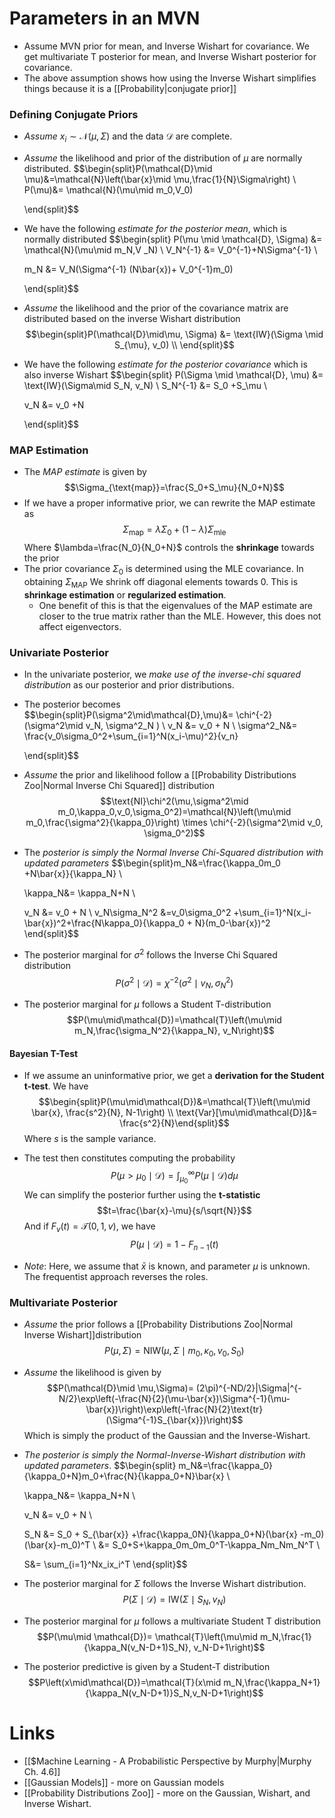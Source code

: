 # Parameters in an MVN
* Assume MVN prior for mean, and Inverse Wishart for covariance. We get multivariate T posterior for mean, and Inverse Wishart posterior for covariance.
* The above assumption shows how using the Inverse Wishart simplifies things because it is a [[Probability|conjugate prior]]

### Defining Conjugate Priors
* *Assume* $x_i\sim \mathcal{N}(\mu,\Sigma)$ and the data $\mathcal{D}$ are complete. 
* *Assume* the likelihood and prior of the distribution of $\mu$ are normally distributed. $$\begin{split}P(\mathcal{D}\mid \mu)&=\mathcal{N}\left(\bar{x}\mid \mu,\frac{1}{N}\Sigma\right) \\ 
  P(\mu)&= \mathcal{N}(\mu\mid m_0,V_0)
  
  \end{split}$$
* We have the following *estimate for the posterior mean*, which is normally distributed $$\begin{split} 
  P(\mu \mid \mathcal{D}, \Sigma) &= \mathcal{N}(\mu\mid m_N,V _N) \\ 
  V_N^{-1} &= V_0^{-1}+N\Sigma^{-1} \\ 
  
  m_N &= V_N(\Sigma^{-1} (N\bar{x})+ V_0^{-1}m_0)
  
  \end{split}$$
* *Assume* the likelihood and the prior of the covariance matrix are distributed based on the inverse Wishart distribution$$\begin{split}P(\mathcal{D}\mid\mu, \Sigma) &= \text{IW}(\Sigma \mid S_{\mu}, v_0) \\
  \end{split}$$
* We have the following *estimate for the posterior covariance* which is also inverse Wishart $$\begin{split} 
  P(\Sigma \mid \mathcal{D}, \mu) &= \text{IW}(\Sigma\mid S_N, v_N) \\ 
  S_N^{-1} &= S_0 +S_\mu \\ 
  
  v_N &= v_0 +N
  
  \end{split}$$
### MAP Estimation
* The *MAP estimate* is given by $$\Sigma_{\text{map}}=\frac{S_0+S_\mu}{N_0+N}$$
* If we have a proper informative prior, we can rewrite the MAP estimate as $$\Sigma_{\text{map}}=\lambda\Sigma_0+(1-\lambda)\Sigma_{\text{mle}}$$Where $\lambda=\frac{N_0}{N_0+N}$ controls the **shrinkage** towards the prior
* The prior covariance $\Sigma_0$ is determined using the MLE covariance. In obtaining $\Sigma_{\text{MAP}}$ We shrink off diagonal elements towards $0$. This is **shrinkage estimation** or **regularized estimation**.
	* One benefit of this is that the eigenvalues of the MAP estimate are closer to the true matrix rather than the MLE. However, this does not affect eigenvectors.
### Univariate Posterior
* In the univariate posterior, we *make use of the inverse-chi squared distribution* as our posterior and prior distributions. 
* The posterior becomes $$\begin{split}P(\sigma^2\mid\mathcal{D},\mu)&= \chi^{-2}(\sigma^2\mid v_N, \sigma^2_N ) \\ 
  v_N &= v_0 + N \\ 
  \sigma^2_N&= \frac{v_0\sigma_0^2+\sum_{i=1}^N(x_i-\mu)^2}{v_n}
  
  \end{split}$$
* *Assume* the prior and likelihood follow a [[Probability Distributions Zoo|Normal Inverse Chi Squared]] distribution $$\text{NI}\chi^2(\mu,\sigma^2\mid m_0,\kappa_0,v_0,\sigma_0^2)=\mathcal{N}\left(\mu\mid m_0,\frac{\sigma^2}{\kappa_0}\right) \times \chi^{-2}(\sigma^2\mid v_0, \sigma_0^2)$$
* The *posterior is simply the Normal Inverse Chi-Squared distribution with updated parameters*  $$\begin{split}m_N&=\frac{\kappa_0m_0 +N\bar{x}}{\kappa_N} \\ 
  
  \kappa_N&= \kappa_N+N \\ 
  
  v_N &= v_0 + N \\ 
  v_N\sigma_N^2 &=v_0\sigma_0^2 +\sum_{i=1}^N(x_i-\bar{x})^2+\frac{N\kappa_0}{\kappa_0 + N}(m_0-\bar{x})^2
  \end{split}$$
* The posterior marginal for $\sigma^2$ follows the Inverse Chi Squared distribution$$P(\sigma^2\mid\mathcal{D})=\chi^{-2}(\sigma^2\mid v_N,\sigma^2_N)$$
* The posterior marginal for $\mu$ follows a Student T-distribution $$P(\mu\mid\mathcal{D})=\mathcal{T}\left(\mu\mid m_N,\frac{\sigma_N^2}{\kappa_N}, v_N\right)$$
#### Bayesian T-Test
* If we assume an uninformative prior, we get a **derivation for the Student t-test**. We have $$\begin{split}P(\mu\mid\mathcal{D})&=\mathcal{T}\left(\mu\mid \bar{x}, \frac{s^2}{N}, N-1\right) \\ \text{Var}[\mu\mid\mathcal{D}]&= \frac{s^2}{N}\end{split}$$Where $s$ is the sample variance.
  
* The test then constitutes computing the probability $$P(\mu>\mu_0\mid\mathcal{D})=\int_{\mu_0}^\infty P(\mu\mid\mathcal{D}) d\mu$$We can simplify the posterior further using the **t-statistic** $$t=\frac{\bar{x}-\mu}{s/\sqrt{N}}$$And if $F_v(t)=\mathcal{T}(0,1,v)$, we have $$P(\mu\mid\mathcal{D})=1-F_{n-1}(t)$$
* *Note*: Here, we assume that $\bar{x}$ is known, and parameter $\mu$ is unknown. The frequentist approach reverses the roles.
### Multivariate Posterior
* *Assume* the prior follows a [[Probability Distributions Zoo|Normal Inverse Wishart]]distribution $$P(\mu,\Sigma)=\text{NIW}(\mu,\Sigma\mid m_0,\kappa_0, v_0, S_0)$$
* *Assume* the likelihood is given by $$P(\mathcal{D}\mid \mu,\Sigma)= (2\pi)^{-ND/2}|\Sigma|^{-N/2}\exp\left(-\frac{N}{2}(\mu-\bar{x})\Sigma^{-1}(\mu-\bar{x})\right)\exp\left(-\frac{N}{2}\text{tr}(\Sigma^{-1}S_{\bar{x}})\right)$$Which is simply the product of the Gaussian and the Inverse-Wishart.
* *The posterior is simply the Normal-Inverse-Wishart distribution with updated parameters*. $$\begin{split}
  m_N&=\frac{\kappa_0}{\kappa_0+N}m_0+\frac{N}{\kappa_0+N}\bar{x} \\ 
  
  \kappa_N&= \kappa_N+N \\ 
  
  v_N &= v_0 + N \\ 
  
  S_N &= S_0  + S_{\bar{x}} +\frac{\kappa_0N}{\kappa_0+N}(\bar{x} -m_0)(\bar{x}-m_0)^T \\ 
  &= S_0+S+\kappa_0m_0m_0^T-\kappa_Nm_Nm_N^T \\ 
  
  S&= \sum_{i=1}^Nx_ix_i^T
  \end{split}$$
* The posterior marginal for $\Sigma$ follows the Inverse Wishart distribution. $$P(\Sigma\mid\mathcal{D})=\text{IW}(\Sigma\mid S_N,v_N)$$
* The posterior marginal for $\mu$ follows a multivariate Student T distribution $$P(\mu\mid \mathcal{D})= \mathcal{T}\left(\mu\mid m_N,\frac{1}{\kappa_N(v_N-D+1)S_N}, v_N-D+1\right)$$
* The posterior predictive is given by a Student-T distribution $$P\left(x\mid\mathcal{D})=\mathcal{T}(x\mid m_N,\frac{\kappa_N+1}{\kappa_N(v_N-D+1)}S_N,v_N-D+1\right)$$
# Links
* [[$Machine Learning - A Probabilistic Perspective by Murphy|Murphy Ch. 4.6]]
* [[Gaussian Models]] - more on Gaussian models
* [[Probability Distributions Zoo]] - more on the Gaussian, Wishart, and Inverse Wishart. 
